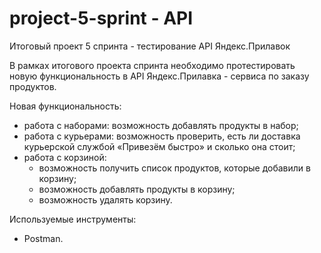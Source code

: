 # project-5-sprint - API
Итоговый проект 5 спринта - тестирование API Яндекс.Прилавок

В рамках итогового проекта спринта необходимо протестировать новую функциональность в API Яндекс.Прилавка - сервиса по заказу продуктов.

Новая функциональность:
- работа с наборами: возможность добавлять продукты в набор;
- работа с курьерами: возможность проверить, есть ли доставка курьерской службой «Привезём быстро» и сколько она стоит;
- работа с корзиной:
  - возможность получить список продуктов, которые добавили в корзину;
  - возможность добавлять продукты в корзину;
  - возможность удалять корзину.

Используемые инструменты:
  - Postman.
